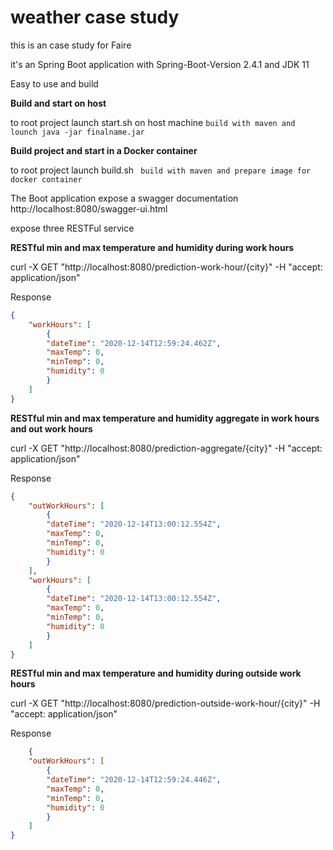# weather case study
this is an case study for Faire 

it's an Spring Boot application with Spring-Boot-Version 2.4.1 and JDK 11

Easy to use and build


**Build and start on host**

to root project launch start.sh on host machine `build with maven and lounch java -jar finalname.jar `

**Build project and start in a Docker container**

to root project launch build.sh `` build with maven and prepare image for docker container``


The Boot application expose a swagger documentation http://localhost:8080/swagger-ui.html

expose three RESTFul service

**RESTful min and max temperature and humidity during work hours**

curl -X GET "http://localhost:8080/prediction-work-hour/{city}" -H  "accept: application/json"

Response
```json
{
    "workHours": [
        {
        "dateTime": "2020-12-14T12:59:24.462Z",
        "maxTemp": 0,
        "minTemp": 0,
        "humidity": 0
        }
    ]
}
```
**RESTful min and max temperature and humidity aggregate in work hours and out work hours**

curl -X GET "http://localhost:8080/prediction-aggregate/{city}" -H  "accept: application/json"

Response
```json
{
    "outWorkHours": [
        {
        "dateTime": "2020-12-14T13:00:12.554Z",
        "maxTemp": 0,
        "minTemp": 0,
        "humidity": 0
        }
    ],
    "workHours": [
        {
        "dateTime": "2020-12-14T13:00:12.554Z",
        "maxTemp": 0,
        "minTemp": 0,
        "humidity": 0
        }
    ]
}
```
**RESTful min and max temperature and humidity during outside work hours**

curl -X GET "http://localhost:8080/prediction-outside-work-hour/{city}" -H  "accept: application/json"

Response
```json
    {
    "outWorkHours": [
        {
        "dateTime": "2020-12-14T12:59:24.446Z",
        "maxTemp": 0,
        "minTemp": 0,
        "humidity": 0
        }
    ]
}
```
